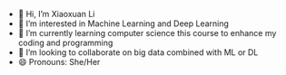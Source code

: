 - 👋 Hi, I’m Xiaoxuan Li
- 👀 I’m interested in Machine Learning and Deep Learning
- 🌱 I’m currently learning computer science this course to enhance my coding and programming 
- 💞️ I’m looking to collaborate on big data combined with ML or DL
- 😄 Pronouns: She/Her


<!---
JLX-01/JLX-01 is a ✨ special ✨ repository because its `README.md` (this file) appears on your GitHub profile.
You can click the Preview link to take a look at your changes.
--->
